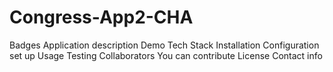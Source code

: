 # Congress-App2-CHA
Badges
Application description
Demo
Tech Stack
Installation
Configuration set up
Usage
Testing
Collaborators
You can contribute
License
Contact info
